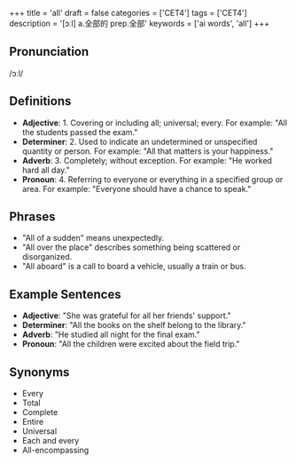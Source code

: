 +++
title = 'all'
draft = false
categories = ['CET4']
tags = ['CET4']
description = '[ɔːl] a.全部的 prep.全部'
keywords = ['ai words', 'all']
+++

## Pronunciation
/ɔːl/

## Definitions
- **Adjective**: 1. Covering or including all; universal; every. For example: "All the students passed the exam." 
- **Determiner**: 2. Used to indicate an undetermined or unspecified quantity or person. For example: "All that matters is your happiness." 
- **Adverb**: 3. Completely; without exception. For example: "He worked hard all day."
- **Pronoun**: 4. Referring to everyone or everything in a specified group or area. For example: "Everyone should have a chance to speak."

## Phrases
- "All of a sudden" means unexpectedly.
- "All over the place" describes something being scattered or disorganized.
- "All aboard" is a call to board a vehicle, usually a train or bus.

## Example Sentences
- **Adjective**: "She was grateful for all her friends' support."
- **Determiner**: "All the books on the shelf belong to the library."
- **Adverb**: "He studied all night for the final exam."
- **Pronoun**: "All the children were excited about the field trip."

## Synonyms
- Every
- Total
- Complete
- Entire
- Universal
- Each and every
- All-encompassing
